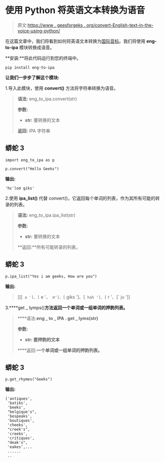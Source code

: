 # 使用 Python 将英语文本转换为语音

> 原文:[https://www . geesforgeks . org/convert-English-text-in-the-voice-using-python/](https://www.geeksforgeeks.org/convert-english-text-into-the-phonetics-using-python/)

在这篇文章中，我们将看到如何将英语文本转换为[国际音标](https://en.wikipedia.org/wiki/International_Phonetic_Alphabet)。我们将使用 **eng-to-ipa** 模块转换成语音。

**安装:**将此代码运行到您的终端中。

```
pip install eng-to-ipa 

```

**让我们一步步了解这个模块:**

1.导入此模块，使用 **convert()** 方法将字符串转换为语音。

> **语法:** eng_to_ipa.convert(str)
> 
> **参数:**
> 
> *   **str:** 要转换的文本
> 
> **返回:** IPA 字符串

## 蟒蛇 3

```
import eng_to_ipa as p

p.convert("Hello Geeks")
```

**输出:**

```
'hɛˈloʊ giks'

```

2.使用 **ipa_list()** 代替 convert()，它返回每个单词的列表，作为其所有可能的转录的列表。

> **语法:** eng_to_ipa.ipa_list(str)
> 
> **参数:**
> 
> *   **str:** 要转换的文本
> 
> **返回:**所有可能转录的列表。

## 蟒蛇 3

```
p.ipa_list("Yes i am geeks, How are you")
```

**输出:**

> [[[` a ']、[` e '、` m']、[` giks ']、[` hah ']、[` r '、[` ju ']]

3.****get _ lymps()**方法返回一个单词或一组单词的押韵列表。**

> ****语法:**eng _ to _ IPA . get _ lyms(str)**
> 
> ****参数:****
> 
> *   ****str:** 要押韵的文本**
> 
> ****返回:**一个单词或一组单词的押韵列表。**

## **蟒蛇 3**

```
p.get_rhymes("Geeks")
```

****输出:****

```
['antiques',
 'batiks',
 'beeks',
 "belgique's",
 'bespeaks',
 'boutiques',
 'cheeks',
 "creek's",
 'creeks',
 'critiques',
 "deak's",
 'eakes',...
 ......
 .. 
```